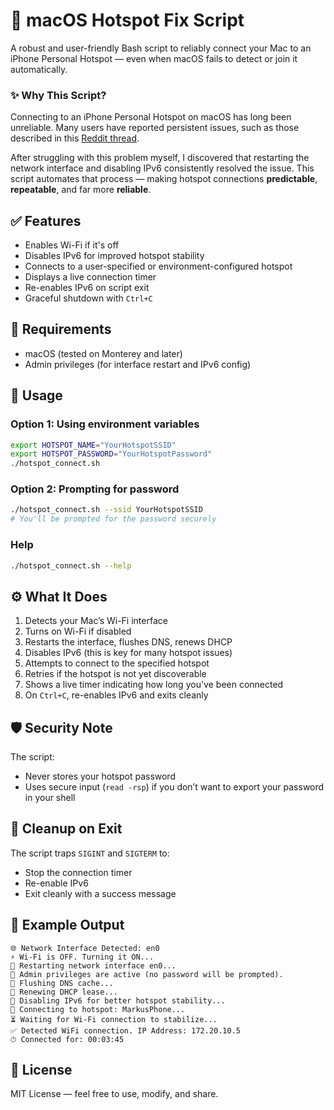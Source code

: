 # 🔗 macOS Hotspot Fix Script

A robust and user-friendly Bash script to reliably connect your Mac to an iPhone Personal Hotspot — even when macOS fails to detect or join it automatically.

### ✨ Why This Script?

Connecting to an iPhone Personal Hotspot on macOS has long been unreliable. Many users have reported persistent issues, such as those described in this [Reddit thread](https://www.reddit.com/r/iphone/comments/138ec2r/apple_iphone_hotspot_problem).

After struggling with this problem myself, I discovered that restarting the network interface and disabling IPv6 consistently resolved the issue. This script automates that process — making hotspot connections **predictable**, **repeatable**, and far more **reliable**.


## ✅ Features

- Enables Wi-Fi if it's off
- Disables IPv6 for improved hotspot stability
- Connects to a user-specified or environment-configured hotspot
- Displays a live connection timer
- Re-enables IPv6 on script exit
- Graceful shutdown with `Ctrl+C`

## 🔧 Requirements

- macOS (tested on Monterey and later)
- Admin privileges (for interface restart and IPv6 config)

## 🚀 Usage

### Option 1: Using environment variables

```bash
export HOTSPOT_NAME="YourHotspotSSID"
export HOTSPOT_PASSWORD="YourHotspotPassword"
./hotspot_connect.sh
```

### Option 2: Prompting for password

```bash
./hotspot_connect.sh --ssid YourHotspotSSID
# You'll be prompted for the password securely
```

### Help

```bash
./hotspot_connect.sh --help
```

## ⚙️ What It Does

1. Detects your Mac’s Wi-Fi interface
2. Turns on Wi-Fi if disabled
3. Restarts the interface, flushes DNS, renews DHCP
4. Disables IPv6 (this is key for many hotspot issues)
5. Attempts to connect to the specified hotspot
6. Retries if the hotspot is not yet discoverable
7. Shows a live timer indicating how long you've been connected
8. On `Ctrl+C`, re-enables IPv6 and exits cleanly

## 🛡 Security Note

The script:

- Never stores your hotspot password
- Uses secure input (`read -rsp`) if you don’t want to export your password in your shell

## 🧹 Cleanup on Exit

The script traps `SIGINT` and `SIGTERM` to:
- Stop the connection timer
- Re-enable IPv6
- Exit cleanly with a success message

## 📎 Example Output

```
🌐 Network Interface Detected: en0
⚡ Wi-Fi is OFF. Turning it ON...
🔄 Restarting network interface en0...
🔐 Admin privileges are active (no password will be prompted).
🧹 Flushing DNS cache...
🔄 Renewing DHCP lease...
🛑 Disabling IPv6 for better hotspot stability...
📡 Connecting to hotspot: MarkusPhone...
⏳ Waiting for Wi-Fi connection to stabilize...
✅ Detected WiFi connection. IP Address: 172.20.10.5
⏱ Connected for: 00:03:45
```

## 📂 License

MIT License — feel free to use, modify, and share.

